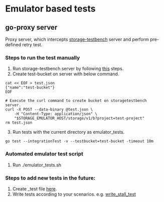 # Emulator based tests
## go-proxy server
Proxy server, which intercepts [storage-testbench](https://github.com/googleapis/storage-testbench) server and perform pre-defined
retry test.

### Steps to run the test manually
1. Run storage-testbench server by following [this](https://github.com/googleapis/storage-testbench/tree/main?tab=readme-ov-file#initial-set-up) steps.
2. Create test-bucket on server with below command.
```
cat << EOF > test.json
{"name":"test-bucket"}
EOF

# Execute the curl command to create bucket on storagetestbench server.
curl -X POST --data-binary @test.json \
    -H "Content-Type: application/json" \
    "$STORAGE_EMULATOR_HOST/storage/v1/b?project=test-project"
rm test.json    
```
3. Run tests with the current directory as emulator_tests.
```
go test --integrationTest -v --testbucket=test-bucket -timeout 10m
```

### Automated emulator test script
1. Run ./emulator_tests.sh

### Steps to add new tests in the future:
1. Create <feature>_test file [here](https://github.com/GoogleCloudPlatform/gcsfuse/tree/master/tools/integration_tests/emulator_tests).
2. Write tests according to your scenarios. e.g. [write_stall_test](https://github.com/GoogleCloudPlatform/gcsfuse/blob/master/tools/integration_tests/emulator_tests/write_stall_test.go)
